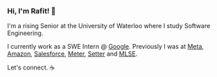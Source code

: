 ### Hi, I'm Rafit! 👋

I'm a rising Senior at the University of Waterloo where I study Software Engineering.

I currently work as a SWE Intern @ [Google](https://github.com/google). Previously I was at [Meta](https://github.com/facebook), [Amazon](https://github.com/amzn), [Salesforce](https://github.com/salesforce), [Meter](https://github.com/meterparts), [Setter](https://github.com/setter) and [MLSE](https://github.com/torontofc).

Let's connect. :coffee:
